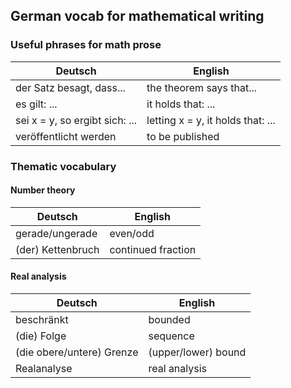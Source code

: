 ## German vocab for mathematical writing

### Useful phrases for math prose

|Deutsch|English|  
|---|---|  
|der Satz besagt, dass...|the theorem says that...|  
|es gilt: ...|it holds that: ...|  
|sei x = y, so ergibt sich: ...|letting x = y, it holds that: ...|  
|veröffentlicht werden|to be published|  

### Thematic vocabulary

#### Number theory

|Deutsch|English|
|---|---|
|gerade/ungerade|even/odd|
|(der) Kettenbruch|continued fraction|

#### Real analysis

|Deutsch|English|
|---|---|
|beschränkt|bounded|
|(die) Folge|sequence|
|(die obere/untere) Grenze|(upper/lower) bound|
|Realanalyse|real analysis|
